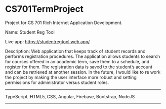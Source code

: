 # CS701TermProject

Project for CS 701 Rich Internet Application Development. 

Name: Student Reg Tool

Live app: https://studentregtool.web.app/

Description: Web application that keeps track of student records and performs registration procedures. The application allows students to search for courses offered in an academic term, save them to a schedule, and register for them. The registration data is saved to the student’s account and can be retrieved at another session. In the future, I would like to re work the project by making the user interface more robust and setting permissions for administrator versus student roles.

***
TypeScript, 
HTML5, 
CSS, 
Angular, 
Firebase, 
Bootstrap, 
NodeJS
***
